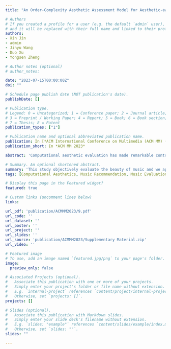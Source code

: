 ```yaml
---
title: "An Order-Complexity Aesthetic Assessment Model for Aesthetic-aware Music Recommendation"

# Authors
# If you created a profile for a user (e.g. the default `admin` user), write the username (folder name) here 
# and it will be replaced with their full name and linked to their profile.
authors:
- Xin Jin
- admin
- Jinyu Wang
- Duo Xu
- Yongsen Zheng

# Author notes (optional)
# author_notes:

date: "2023-07-15T00:00:00Z"
doi: ""

# Schedule page publish date (NOT publication's date).
publishDate: []

# Publication type.
# Legend: 0 = Uncategorized; 1 = Conference paper; 2 = Journal article;
# 3 = Preprint / Working Paper; 4 = Report; 5 = Book; 6 = Book section;
# 7 = Thesis; 8 = Patent
publication_types: ["1"]

# Publication name and optional abbreviated publication name.
publication: In [*ACM International Conference on Multimedia (ACM MM) (CCF-A), Ottawa, Oct 29—Nov 03, 2023.*]
publication_short: In *ACM MM 2023*

abstract: 'Computational aesthetic evaluation has made remarkable contribution to visual art works, but its application to music is still rare. Currently, subjective evaluation is still the most effective form of evaluating artistic works. However, subjective evaluation of artistic works will consume a lot of human and material resources. The popular AI generated content (AIGC) tasks nowadays have flooded all industries, and music is no exception. While compared to music produced by humans, AI generated music still sounds mechanical, monotonous, and lacks aesthetic appeal. Due to the lack of music datasets with rating annotations, we have to choose traditional aesthetic equations to objectively measure the beauty of music. In order to improve the quality of AI music generation and further guide computer music production, synthesis, recommendation and other tasks, we use Birkhoff’s aesthetic measure to design a aesthetic model, objectively measuring the aesthetic beauty of music, and form a recommendation list according to the aesthetic feeling of music. Experiments show that our objective aesthetic model and recommendation method are effective.'

# Summary. An optional shortened abstract.
summary: 'This study objectively evaluate the beauty of music and we apply it to music recommendation tasks.'
tags: [Computational Aesthetics, Music Recommendation, Music Evaluation, Birkhoff’s measure]

# Display this page in the Featured widget?
featured: true

# Custom links (uncomment lines below)
links:

url_pdf: 'publication/ACMMM2023/9.pdf'
url_code: ''
url_dataset: ''
url_poster: ''
url_project: ''
url_slides: ''
url_source: 'publication/ACMMM2023/Supplementary Material.zip'
url_video: ''

# Featured image
# To use, add an image named `featured.jpg/png` to your page's folder. 
image:
  preview_only: false

# Associated Projects (optional).
#   Associate this publication with one or more of your projects.
#   Simply enter your project's folder or file name without extension.
#   E.g. `internal-project` references `content/project/internal-project/index.md`.
#   Otherwise, set `projects: []`.
projects: []

# Slides (optional).
#   Associate this publication with Markdown slides.
#   Simply enter your slide deck's filename without extension.
#   E.g. `slides: "example"` references `content/slides/example/index.md`.
#   Otherwise, set `slides: ""`.
slides: ""

---
```



